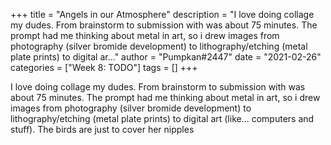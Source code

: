 +++
title = "Angels in our Atmosphere"
description = "I love doing collage my dudes. From brainstorm to submission with was about 75 minutes. The prompt had me thinking about metal in art, so i drew images from photography (silver bromide development) to lithography/etching (metal plate prints) to digital ar..."
author = "Pumpkan#2447"
date = "2021-02-26"
categories = ["Week 8: TODO"]
tags = []
+++

I love doing collage my dudes. From brainstorm to submission with was about 75 minutes. The prompt had me thinking about metal in art, so i drew images from photography (silver bromide development) to lithography/etching (metal plate prints) to digital art (like... computers and stuff). The birds are just to cover her nipples
